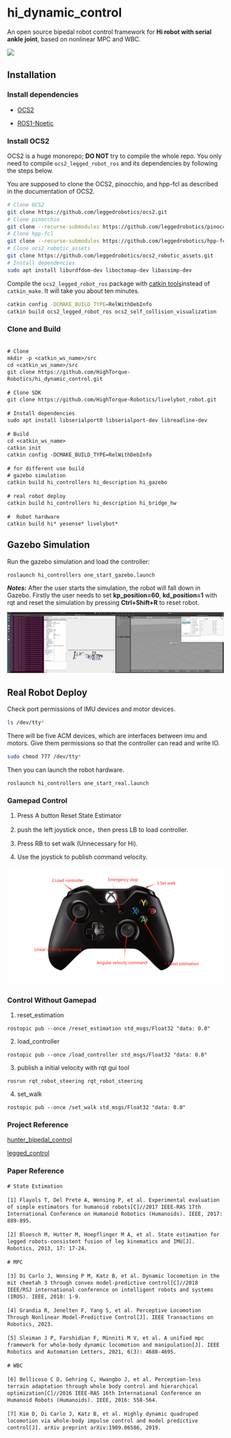 # hi_dynamic_control
An open source bipedal robot control framework for **Hi robot with serial ankle joint**, based on nonlinear MPC and WBC.

![](./docs/Hi_robot.png)

## Installation

### Install dependencies

- [OCS2](https://leggedrobotics.github.io/ocs2/installation.html#prerequisites)

- [ROS1-Noetic](http://wiki.ros.org/noetic)

### Install OCS2

OCS2 is a huge monorepo; **DO NOT** try to compile the whole repo. You only need to compile `ocs2_legged_robot_ros` and its dependencies by following the steps below.

You are supposed to clone the OCS2, pinocchio, and hpp-fcl as described in the documentation of OCS2.
```bash
# Clone OCS2
git clone https://github.com/leggedrobotics/ocs2.git
# Clone pinocchio
git clone --recurse-submodules https://github.com/leggedrobotics/pinocchio.git
# Clone hpp-fcl
git clone --recurse-submodules https://github.com/leggedrobotics/hpp-fcl.git
# Clone ocs2_robotic_assets
git clone https://github.com/leggedrobotics/ocs2_robotic_assets.git
# Install dependencies
sudo apt install liburdfdom-dev liboctomap-dev libassimp-dev
```

Compile the `ocs2_legged_robot_ros` package with [catkin tools](https://catkin-tools.readthedocs.io/en/latest/)instead of `catkin_make`. It will take you about ten minutes.

```bash
catkin config -DCMAKE_BUILD_TYPE=RelWithDebInfo 
catkin build ocs2_legged_robot_ros ocs2_self_collision_visualization
```

### Clone and Build

```shell

# Clone
mkdir -p <catkin_ws_name>/src
cd <catkin_ws_name>/src
git clone https://github.com/HighTorque-Robotics/hi_dynamic_control.git

# Clone SDK
git clone https://github.com/HighTorque-Robotics/livelybot_robot.git

# Install dependencies
sudo apt install libserialport0 libserialport-dev libreadline-dev

# Build
cd <catkin_ws_name>
catkin init
catkin config -DCMAKE_BUILD_TYPE=RelWithDebInfo

# for different use build 
# gazebo simulation 
catkin build hi_controllers hi_description hi_gazebo

# real robot deploy 
catkin build hi_controllers hi_description hi_bridge_hw

#  Robot hardware 
catkin build hi* yesense* livelybot*
```

## Gazebo Simulation

Run the gazebo simulation and load the controller:

```shell
roslaunch hi_controllers one_start_gazebo.launch    
```

***Notes:***
After the user starts the simulation, the robot will fall down in Gazebo.
Firstly the user needs to set **kp_position=60**, **kd_position=1** with rqt and reset the simulation by pressing **Ctrl+Shift+R** to reset robot. 

![](./docs/Gazebo_simulation.png)

## Real Robot Deploy

Check port permissions of IMU devices and motor devices.
```bash
ls /dev/tty*
```

There will be five ACM devices, which are interfaces between imu and motors. Give them permissions so that the controller can read and write IO.
```bash
sudo chmod 777 /dev/tty*
```

Then you can launch the robot hardware.
```shell
roslaunch hi_controllers one_start_real.launch    
```

### Gamepad Control

1. Press A button Reset State Estimator

2. push the left joystick once，then press LB to load controller.

3. Press RB to set walk (Unnecessary for Hi).

4. Use the joystick to publish command velocity.

![](./docs/Joystick_control.png)

### Control Without Gamepad

1. reset_estimation

```shell
rostopic pub --once /reset_estimation std_msgs/Float32 "data: 0.0" 
```

2. load_controller

```shell
rostopic pub --once /load_controller std_msgs/Float32 "data: 0.0" 
```

3. publish a initial velocity with rqt gui tool

```shell
rosrun rqt_robot_steering rqt_robot_steering 
```

4. set_walk

```shell
rostopic pub --once /set_walk std_msgs/Float32 "data: 0.0" 
```

### Project Reference

[hunter_bipedal_control](https://bridgedp.github.io/hunter_bipedal_control)

[legged_control](https://github.com/qiayuanl/legged_control)

### Paper Reference

```
# State Estimation

[1] Flayols T, Del Prete A, Wensing P, et al. Experimental evaluation of simple estimators for humanoid robots[C]//2017 IEEE-RAS 17th International Conference on Humanoid Robotics (Humanoids). IEEE, 2017: 889-895.

[2] Bloesch M, Hutter M, Hoepflinger M A, et al. State estimation for legged robots-consistent fusion of leg kinematics and IMU[J]. Robotics, 2013, 17: 17-24.

# MPC

[3] Di Carlo J, Wensing P M, Katz B, et al. Dynamic locomotion in the mit cheetah 3 through convex model-predictive control[C]//2018 IEEE/RSJ international conference on intelligent robots and systems (IROS). IEEE, 2018: 1-9.

[4] Grandia R, Jenelten F, Yang S, et al. Perceptive Locomotion Through Nonlinear Model-Predictive Control[J]. IEEE Transactions on Robotics, 2023.

[5] Sleiman J P, Farshidian F, Minniti M V, et al. A unified mpc framework for whole-body dynamic locomotion and manipulation[J]. IEEE Robotics and Automation Letters, 2021, 6(3): 4688-4695.

# WBC

[6] Bellicoso C D, Gehring C, Hwangbo J, et al. Perception-less terrain adaptation through whole body control and hierarchical optimization[C]//2016 IEEE-RAS 16th International Conference on Humanoid Robots (Humanoids). IEEE, 2016: 558-564.

[7] Kim D, Di Carlo J, Katz B, et al. Highly dynamic quadruped locomotion via whole-body impulse control and model predictive control[J]. arXiv preprint arXiv:1909.06586, 2019.
```
